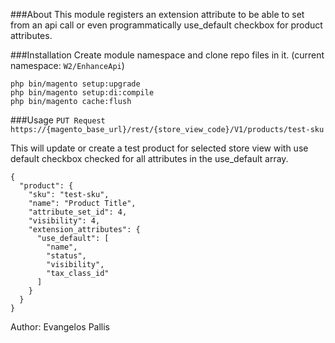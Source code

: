 ###About
This module registers an extension attribute to be able to set from an api call or even programmatically use_default checkbox for product attributes.

###Installation
Create module namespace and clone repo files in it. (current namespace: `W2/EnhanceApi`)
```
php bin/magento setup:upgrade
php bin/magento setup:di:compile
php bin/magento cache:flush
```

###Usage
`PUT Request https://{magento_base_url}/rest/{store_view_code}/V1/products/test-sku`

This will update or create a test product for selected store view with use default checkbox checked for all attributes in the use_default array.
```
{
  "product": {
    "sku": "test-sku",
    "name": "Product Title",
    "attribute_set_id": 4,
    "visibility": 4,
    "extension_attributes": {
      "use_default": [
        "name",
        "status",
        "visibility",
        "tax_class_id"
      ]
    }
  }
}
```

Author: Evangelos Pallis
